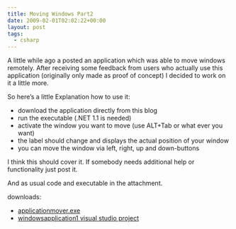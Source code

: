 ```yaml
---
title: Moving Windows Part2
date: 2009-02-01T02:02:22+00:00
layout: post
tags:
  - csharp
---
```

A little while ago a posted an application which was able to move windows remotely. After receiving some feedback from users who actually use this application (originally only made as proof of concept) I decided to work on it a little more.

So here’s a little Explanation how to use it:

  * download the application directly from this blog
  * run the executable (.NET 1.1 is needed)
  * activate the window you want to move (use ALT+Tab or what ever you want)
  * the label should change and displays the actual position of your window
  * you can move the window via left, right, up and down-buttons

I think this should cover it. If somebody needs additional help or functionality just post it.

And as usual code and executable in the attachment.

downloads:

  * [applicationmover.exe](/assets/applicationmover.exe)
  * [windowsapplication1 visual studio project](/assets/windowsapplication11.rar)
